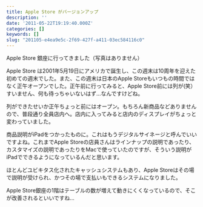 ```yaml
---
title: Apple Store がバージョンアップ
description: ''
date: '2011-05-22T19:19:40.000Z'
categories: []
keywords: []
slug: "201105-e4ea9e5c-2f69-427f-a411-03ec584116c0"
---
```

Apple Store 銀座に行ってきました（写真はありません）

Apple Store は2001年5月19日にアメリカで誕生し、この週末は10周年を迎えた初めての週末でした。また、この週末は日本のApple Storeもいつもの時間ではなく正午オープンでした。正午前に行ってみると、Apple Store前には列が(笑）すいません、何も待っちゃいないはず…なんですけどね。

列ができたせいか正午ちょっと前にはオープン。もちろん新商品などありませんので、普段通り全員店内へ。店内に入ってみると店内のディスプレイがちょっと変わっていました。

商品説明がiPadをつかったものに。これはもうデジタルサイネージと呼んでいいですよね。これまでApple Storeの店員さんはラインナップの説明であったり、カスタマイズの説明であったりをMacで使っていたのですが、そういう説明がiPadでできるようになっているんだと思います。

ほとんどユビキタス化されたキャッシュシステムもあり、Apple Storeはその場で説明が受けられ、かつその場で支払いもできるシステムになりました。

Apple Store銀座の1階はテーブルの数が増えて動きにくくなっているので、そこが改善されるといいですね…